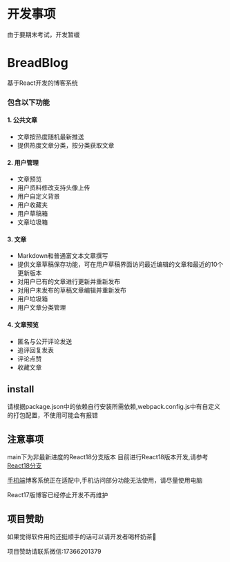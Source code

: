 # 开发事项
由于要期末考试，开发暂缓
# BreadBlog
基于React开发的博客系统

### 包含以下功能
#### 1. 公共文章
  * 文章按热度随机最新推送
  * 提供热度文章分类，按分类获取文章

#### 2. 用户管理
  * 文章预览
  * 用户资料修改支持头像上传
  * 用户自定义背景
  * 用户收藏夹
  * 用户草稿箱
  * 文章垃圾箱
#### 3. 文章
  * Markdown和普通富文本文章撰写
  * 提供文章草稿保存功能，可在用户草稿界面访问最近编辑的文章和最近的10个更新版本
  * 对用户已有的文章进行更新并重新发布
  * 对用户未发布的草稿文章编辑并重新发布
  * 用户垃圾箱
  * 用户文章分类管理
#### 4. 文章预览
  * 匿名与公开评论发送
  * 追评回复发表
  * 评论点赞
  * 收藏文章
## install
 请根据package.json中的依赖自行安装所需依赖,webpack.config.js中有自定义的打包配置，不使用可能会有报错
## 注意事项
 main下为非最新进度的React18分支版本
 目前进行React18版本开发,请参考[React18分支](https://github.com/ChineseBread/BreadBlog/tree/React-18)
 
 [手机端](https://github.com/ChineseBread/BreadBlog/tree/React-18-Responsive)博客系统正在适配中,手机访问部分功能无法使用，请尽量使用电脑
 
 React17版博客已经停止开发不再维护

## 项目赞助
如果觉得软件用的还挺顺手的话可以请开发者喝杯奶茶🤪

项目赞助请联系微信:17366201379
